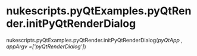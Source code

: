 # nukescripts.pyQtExamples.pyQtRender.initPyQtRenderDialog
nukescripts.pyQtExamples.pyQtRender.initPyQtRenderDialog(_pyQtApp_ , _appArgv =['pyQtRenderDialog']_)